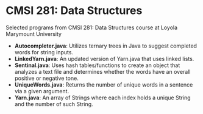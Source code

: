 # CMSI 281: Data Structures
Selected programs from CMSI 281: Data Structures course at Loyola Marymount University

- **Autocompleter.java**: Utilizes ternary trees in Java to suggest completed words for string inputs.
- **LinkedYarn.java**: An updated version of Yarn.java that uses linked lists.
- **Sentinal.java**: Uses hash tables/functions to create an object that analyzes a text file and determines whether the words have an overall positive or negative tone.
- **UniqueWords.java**: Returns the number of unique words in a sentence via a given argument.
- **Yarn.java**: An array of Strings where each index holds a unique String and the number of such String.
